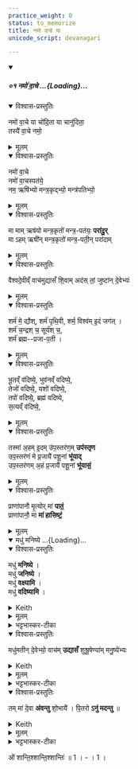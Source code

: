 ```yaml
---
practice_weight: 0
status: to_memorize
title: नमो वाचे या
unicode_script: devanagari

---
```

<div class="js_include" includetitle="false" newlevelforh1="5" unfilled url="/vedAH_yajuH/taittirIyam/sArasvata-vibhAgaH/AraNyakam/sarva-prastutiH/07_pravargyAdi/01_namo_vAche_yA">
<details open><summary><h5>०१ नमो॑ वा॒चे ...{Loading}...</h5></summary>
<details open><summary>विश्वास-प्रस्तुतिः</summary>

नमो॑ वा॒चे या चो॑दि॒ता या चानु॑दिता॒  
तस्यै॑ वा॒चे नमो॒  
</details>

<details><summary>मूलम्</summary>

नमो॑ वा॒चे या चो॑दि॒ता या चानु॑दिता॒  
तस्यै॑ वा॒चे नमो॒  
</details>

<details open><summary>विश्वास-प्रस्तुतिः</summary>

नमो॑ वा॒चे  
नमो॑ वा॒चस्पत॑ये॒  
नम॒ ऋषि॑भ्यो मन्त्र॒कृद्भ्यो॒ मन्त्र॑पतिभ्यो॒  
</details>

<details><summary>मूलम्</summary>

नमो॑ वा॒चे  
नमो॑ वा॒चस्पत॑ये॒  
नम॒ ऋषि॑भ्यो मन्त्र॒कृद्भ्यो॒ मन्त्र॑पतिभ्यो॒  
</details>

<details open><summary>विश्वास-प्रस्तुतिः</summary>

मा माम् ऋष॑यो मन्त्र॒कृतो॑ मन्त्र॒-पत॑यः॒ **परा॑दु॒र्**  
मा ऽहम् ऋषी॑न् मन्त्र॒कृतो॑ मन्त्र॒-पती॒न् परा॑दाम्
</details>

<details><summary>मूलम्</summary>

मा मामृष॑यो मन्त्र॒कृतो॑ मन्त्र॒पत॑यः॒ परा॑दु॒र्  
माहमृषी॑न्मन्त्र॒कृतो॑ मन्त्र॒पती॒न् परा॑दाव्ँ
</details>

<details open><summary>विश्वास-प्रस्तुतिः</summary>

वैश्वदे॒वीव्ँ वाच॑मुद्यासँ
शि॒वाम् अद॑स् तां॒ जुष्टा॑न् दे॒वेभ्यः॑  
</details>

<details><summary>मूलम्</summary>

वैश्वदे॒वीव्ँ वाच॑मुद्यासँ
शि॒वामद॑स्तां॒ जुष्टा॑न् दे॒वेभ्यः॒…  
</details>

<details open><summary>विश्वास-प्रस्तुतिः</summary>

शर्म॑ मे॒ द्यौश्, शर्म॑ पृथि॒वी, शर्म॒ विश्व॑म् इ॒दं जग॑त् ।  
शर्म॑ च॒न्द्रश् च॒ सूर्य॑श् च॒,  
शर्म॑ ब्रह्म--प्रजा-प॒ती ।  
</details>

<details><summary>मूलम्</summary>

शर्म॑ मे॒ द्यौश्, शर्म॑ पृथि॒वी, शर्म॒ विश्व॑मि॒दं जग॑त् ।  
शर्म॑ च॒न्द्रश्च॒ सूर्य॑श्च॒, शर्म॑ ब्रह्मप्रजाप॒ती ।  
</details>

<details open><summary>विश्वास-प्रस्तुतिः</summary>

भू॒तव्ँ व॑दिष्ये॒, भुव॑नव्ँ वदिष्ये॒,  
तेजो॑ वदिष्ये॒, यशो॑ वदिष्ये॒,  
तपो॑ वदिष्ये॒, ब्रह्म॑ वदिष्ये,  
स॒त्यव्ँ व॑दिष्ये॒,  
</details>

<details><summary>मूलम्</summary>

भू॒तव्ँ व॑दिष्ये॒, भुव॑नव्ँ वदिष्ये॒, तेजो॑ वदिष्ये॒, यशो॑ वदिष्ये॒, तपो॑ वदिष्ये॒, ब्रह्म॑ वदिष्ये, स॒त्यव्ँ व॑दिष्ये॒,  
</details>

<details open><summary>विश्वास-प्रस्तुतिः</summary>

तस्मा॑ अ॒हम् इ॒दम् उ॑प॒स्तर॑ण॒म् **उप॑स्तृण**  
उप॒स्तर॑णं मे प्र॒जायै॑ पशू॒नां **भू॑याद्**  
उप॒स्तर॑णम् अ॒हं प्र॒जायै॑ पशू॒नां **भू॑यासं॒** 
</details>

<details><summary>मूलम्</summary>

तस्मा॑ अ॒हमि॒दमु॑प॒स्तर॑ण॒म् उप॑स्तृण उप॒स्तर॑णं मे प्र॒जायै॑ पशू॒नां भू॑यादुप॒स्तर॑णम॒हं प्र॒जायै॑ पशू॒नां भू॑यासं॒ 
</details>

<details open><summary>विश्वास-प्रस्तुतिः</summary>

प्राणा॑पानौ मृ॒त्योर् मा॑ **पातं॒**  
प्राणा॑पानौ॒ मा **मा॑ हासिष्टं॒**
</details>

<details><summary>मूलम्</summary>

प्राणा॑पानौ मृ॒त्योर्मा॑ पातं॒ प्राणा॑पानौ॒ मा मा॑ हासिष्टं॒
</details>
<div class="js_include" includetitle="false" newlevelforh1="5" unfilled="" url="/vedAH_yajuH/taittirIyam/sArasvata-vibhAgaH/saMhitA/yajuH/sarva-prastutiH/3/3/02_stotropAkaraNam_pratigarAngamantrAshcha/madhu_maniShye.md">
<details open><summary><h10>मधु॑ मनिष्ये ...{Loading}...</h10></summary>
<details open><summary>विश्वास-प्रस्तुतिः</summary>

मधु॑ **मनिष्ये** ।  
मधु॑ **जनिष्ये** ।  
मधु॑ **वक्ष्यामि** ।  
मधु॑ **वदिष्यामि** ।
</details>

<details><summary>Keith</summary>

Of honey shall I think, honey shall I produce, honey shall I proclaim, honey shall I speak,
</details>

<details><summary>मूलम्</summary>

मधु॑ मनिष्ये ।  
मधु॑ जनिष्ये ।  
मधु॑ वक्ष्यामि ।  
मधु॑ वदिष्यामि ।
</details>

<details><summary>भट्टभास्कर-टीका</summary>

अहं तु मधु मनिष्ये मधुवदेव मनसा चिन्तयिष्यामि ।
</details>

<details open><summary>विश्वास-प्रस्तुतिः</summary>

मधु॑मतीन् दे॒वेभ्यो॒ वाच॑म् **उद्यासँ**
शुश्रू॒षेण्या॑म् मनु॒ष्ये॑भ्यः
</details>

<details><summary>Keith</summary>

may I utter speech full of honey for the gods, and acceptable to men.
</details>

<details><summary>मूलम्</summary>

मधु॑मतीन्दे॒वेभ्यो॒ वाच॑मुद्यासँ
शुश्रू॒षेण्या॑म्मनु॒ष्ये॑भ्यः
</details>

<details><summary>भट्टभास्कर-टीका</summary>

देवेभ्यो मधुमतीं मधुवदनहेतुं न केवलप्रमादां वाचं उद्यासं वदितुं समर्थो भूयासम् । 'किदाशिषि' इति कित्त्वात् 'वचिस्वपि' इति संप्रसारणम् ।

मनुष्येभ्यः शुश्रूषेण्यां श्रवणीयां श्रुतिसुखहेतुं वाचं उद्यासमित्येव । उभयत्रापि षष्ठ्यर्थे चतुर्थी । सनन्तादौणादिक एण्यप्रत्ययः ।
</details>

<details open><summary>विश्वास-प्रस्तुतिः</summary>

तम् मा॑ दे॒वा **अ॑वन्तु** शो॒भायै॑ ।
पि॒तरो **ऽनु॑ मदन्तु** ॥
</details>

<details><summary>Keith</summary>

May the gods aid me to radiance, may the Pitrs rejoice in me.
</details>

<details><summary>मूलम्</summary>

तम्मा॑ दे॒वा अ॑वन्तु शो॒भायै॑ ।
पि॒तरोऽनु॑ मदन्तु ॥
</details>

<details><summary>भट्टभास्कर-टीका</summary>

तं मामेवंगुणं देवा अवन्तु रक्षन्तु शोभायै यथा मया कृतं शोभते तथा अनुमदन्तु अनुमोदन्तां, उत्कृष्टत्वेन समीचीनं करोतीति शोभार्थं पितरश्च अनुमोदन्तु । माद्यतेर्व्यत्ययेन शप् ॥

इति तृतीये तृतीये द्वितीयोनुवाकः ॥
</details>
</details>
</div>

ओं शान्ति॒श्शान्ति॒श्शान्तिः॑ ॥ 1 । - । 1 ।  
</details>
</div> 